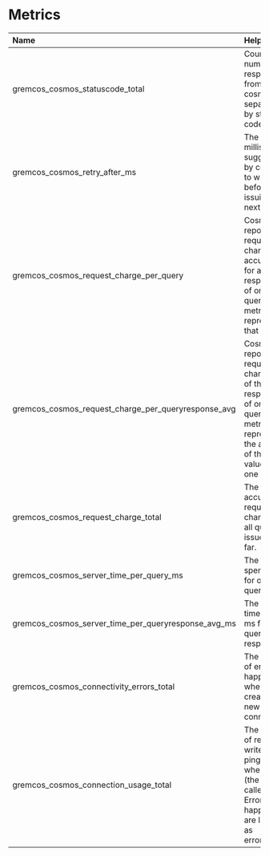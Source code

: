 # Metrics

| Name                                                | Help                                                                                                                                     | Type             |
| :-------------------------------------------------- | :--------------------------------------------------------------------------------------------------------------------------------------- | :--------------- |
| gremcos_cosmos_statuscode_total                     | Counts the number of responses from cosmos separated by status code.                                                                     | Labelled Counter |
| gremcos_cosmos_retry_after_ms                       | The time in milliseconds suggested by cosmos to wait before issuing the next query.                                                      | Histogram        |
| gremcos_cosmos_request_charge_per_query             | Cosmos DB reports a request charge accumulated for all responses of one query. This metric represents that value.                        | Gauge            |
| gremcos_cosmos_request_charge_per_queryresponse_avg | Cosmos DB reports a request charge each of the responses of one query. This metric represents the average of these values for one query. | Gauge            |
| gremcos_cosmos_request_charge_total                 | The accumulated request charge over all queries issued so far.                                                                           | Counter          |
| gremcos_cosmos_server_time_per_query_ms             | The time spent in ms for one query.                                                                                                      | Gauge            |
| gremcos_cosmos_server_time_per_queryresponse_avg_ms | The average time spent in ms for one query per response.                                                                                 | Gauge            |
| gremcos_cosmos_connectivity_errors_total            | The amount of errors happened when creating a new connection.                                                                            | Counter          |
| gremcos_cosmos_connection_usage_total               | The amount of reads, writes and pings that where made (the label is called kind). Errors that happened are labelled as error=true.       | Labelled Counter |
